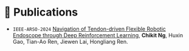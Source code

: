 
# 📝 Publications 
- `IEEE-ARSO-2024` [Navigation of Tendon-driven Flexible Robotic Endoscope through Deep Reinforcement Learning](https://ieeexplore.ieee.org/abstract/document/10557794), **Chikit Ng**, Huxin Gao, Tian-Ao Ren, Jiewen Lai, Hongliang Ren.